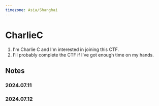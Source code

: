 ```yaml
---
timezone: Asia/Shanghai
---
```


# CharlieC

1. I'm Charlie C and I'm interested in joining this CTF.
2. I'll probably complete the CTF if I've got enough time on my hands.

## Notes

<!-- Content_START -->

### 2024.07.11

### 2024.07.12

<!-- Content_END -->
